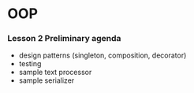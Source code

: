 # OOP
### Lesson 2 Preliminary agenda

- design patterns (singleton, composition, decorator)
- testing
- sample text processor
- sample serializer